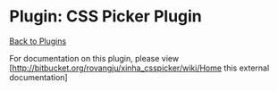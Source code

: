 # Plugin: CSS Picker Plugin

[Back to Plugins](Plugins.html)

For documentation on this plugin, please view [http://bitbucket.org/rovangju/xinha_csspicker/wiki/Home this external documentation]
